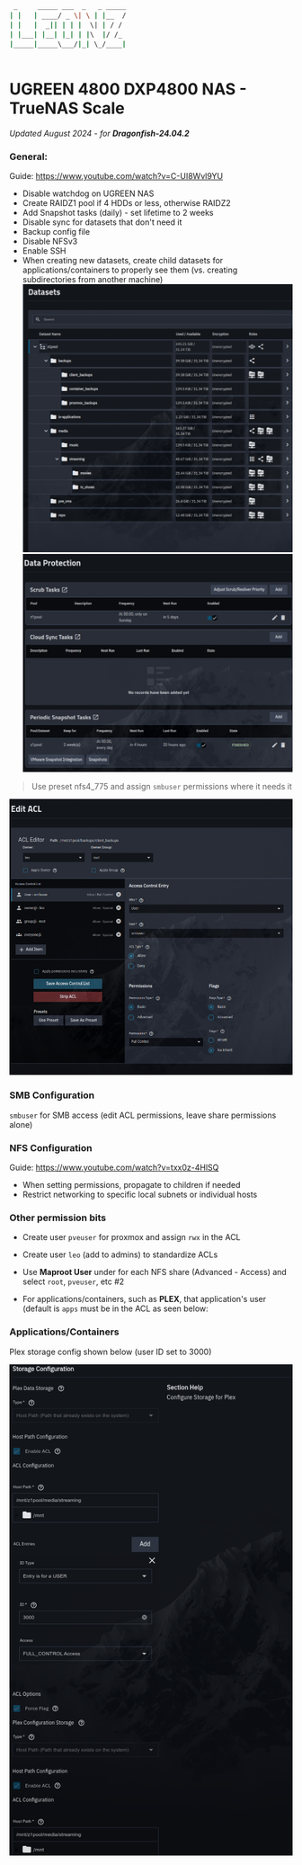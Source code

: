 ```bash
 _     _____ ___  _   _ _____
| |   | ____/ _ \| \ | |__  /
| |   |  _|| | | |  \| | / / 
| |___| |__| |_| | |\  |/ /_ 
|_____|_____\___/|_| \_/____|
                             
```

# UGREEN 4800 DXP4800 NAS - TrueNAS Scale
_Updated August 2024 - for **Dragonfish-24.04.2**_

### General:
Guide:
https://www.youtube.com/watch?v=C-UI8Wvl9YU
	
- Disable watchdog on UGREEN NAS
- Create RAIDZ1 pool if 4 HDDs or less, otherwise RAIDZ2
- Add Snapshot tasks (daily) - set lifetime to 2 weeks
- Disable sync for datasets that don't need it
- Backup config file
- Disable NFSv3
- Enable SSH
- When creating new datasets, create child datasets for applications/containers to properly see them (vs. creating subdirectories from another machine)
 ![IMAGE](./truenas_screenshots/truenas_datasets.png?raw=true)
 ![IMAGE](./truenas_screenshots/truenas_data_protection.png?raw=true)
> Use preset nfs4_775 and assign `smbuser` permissions where it needs it 

 ![IMAGE](./truenas_screenshots/truenas_acl.png?raw=true)

 ### SMB Configuration
 `smbuser` for SMB access (edit ACL permissions, leave share permissions alone)
 ### NFS Configuration
 Guide: https://www.youtube.com/watch?v=txx0z-4HlSQ
- When setting permissions, propagate to children if needed
- Restrict networking to specific local subnets or individual hosts
 
 ### Other permission bits
- Create user `pveuser` for proxmox and assign `rwx` in the ACL
- Create user `leo` (add to admins) to standardize ACLs

- Use **Maproot User** under for each NFS share (Advanced - Access) and select `root`, `pveuser`, etc #2
- For applications/containers, such as **PLEX**, that application's user (default is `apps` must be in the ACL as seen below:
 
 ### Applications/Containers
 Plex storage config shown below (user ID set to 3000)  

 ![IMAGE](./truenas_screenshots/truenas_plex.png?raw=true)